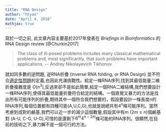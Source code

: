 ```yaml
---
title: "RNA Design"
author: "htyao"
date: "April 4, 2018"
mathjax: true
---
```


寫於一切之前, 此文章內容主要基於2017年發表在 _Briefings in Bioinformatics_ 的 RNA Design review [@Churkin2017]

> The class of ill-posed problems includes many classical mathematical problems and, most significantly, that such problems have important applications. 
> -- Andrey Nikolayevich Tikhonov

就如同多數的逆問題, 逆RNA折疊 (inverse RNA folding, or RNA Design) 並不符合[適定性問題](https://zh.wikipedia.org/zh-tw/%E9%81%A9%E5%AE%9A%E6%80%A7%E5%95%8F%E9%A1%8C)的定義,也因此充滿挑戰性。給定一條RNA序列,找到其最低能量二維折疊複雜度是 $O(n^3)$,反過來卻不是如此簡單,給定一個RNA二維結構,我們想要設計一條RNA序列,使得其最低能量折疊符合給定的結構。一個直覺又暴力的方法是找出所有可能序列的折疊,期待其中一個符合我們想要的，假設要設計一條長度$n$的RNA序列,每個位置都有四種可能(A,U,C,G),也就是說總共有$4^n$條可能序列。當然考慮到成對的鹼基,我們可以近一步的減少這個數量,假設其中有m ($2m\leq n$)個鹼基對 (A-U, C-G, U-G),可惜的是還剩下$6^m4^{n-2m}$條可能的RNA序列。很顯然,在目前的技術之下,暴力解不是一個可行的方法。
